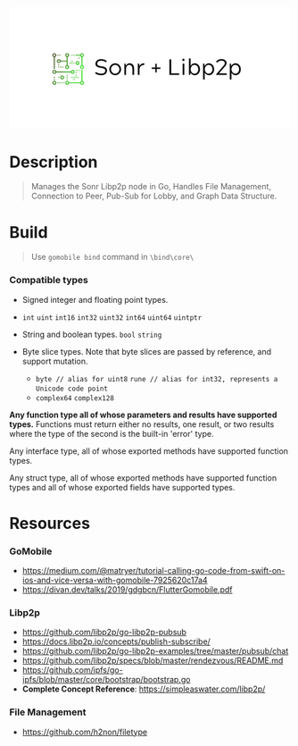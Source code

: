 <div align="center">
    <img src="logos/header.png" alt="Sonr-Temp-Header"/>
  <br>
</div>

# Description
> Manages the Sonr Libp2p node in Go, Handles File Management, Connection to Peer, Pub-Sub for Lobby, and Graph Data Structure.

# Build
> Use `gomobile bind` command in `\bind\core\`

### Compatible types
- Signed integer and floating point types. 
- `int` `uint` `int16` `int32` `uint32` `int64` `uint64` `uintptr`

- String and boolean types. `bool` `string`

- Byte slice types. Note that byte slices are passed by reference,
  and support mutation. 
  - `byte // alias for uint8`  `rune // alias for int32, represents a Unicode code point`
  - `complex64` `complex128`

**Any function type all of whose parameters and results have
  supported types.** 
  Functions must return either no results,
  one result, or two results where the type of the second is
  the built-in 'error' type.

Any interface type, all of whose exported methods have
  supported function types.

Any struct type, all of whose exported methods have
  supported function types and all of whose exported fields
  have supported types.


# Resources
### GoMobile
- https://medium.com/@matryer/tutorial-calling-go-code-from-swift-on-ios-and-vice-versa-with-gomobile-7925620c17a4
- https://divan.dev/talks/2019/gdgbcn/FlutterGomobile.pdf

### Libp2p
- https://github.com/libp2p/go-libp2p-pubsub
- https://docs.libp2p.io/concepts/publish-subscribe/
- https://github.com/libp2p/go-libp2p-examples/tree/master/pubsub/chat
- https://github.com/libp2p/specs/blob/master/rendezvous/README.md
- https://github.com/ipfs/go-ipfs/blob/master/core/bootstrap/bootstrap.go
- **Complete Concept Reference**: https://simpleaswater.com/libp2p/


### File Management
- https://github.com/h2non/filetype 
